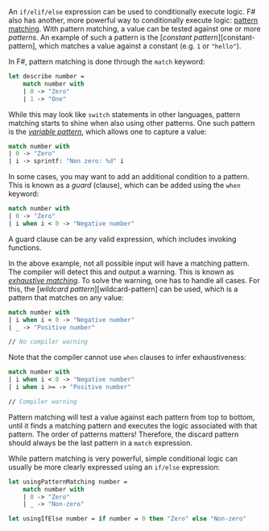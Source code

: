 An `if/elif/else` expression can be used to conditionally execute logic. F# also has another, more powerful way to conditionally execute logic: [pattern matching][pattern-matching]. With pattern matching, a value can be tested against one or more _patterns_. An example of such a pattern is the [_constant pattern_][constant-pattern], which matches a value against a constant (e.g. `1` or `"hello"`).

In F#, pattern matching is done through the `match` keyword:

```fsharp
let describe number =
    match number with
    | 0 -> "Zero"
    | 1 -> "One"
```

While this may look like `switch` statements in other languages, pattern matching starts to shine when also using other patterns. One such pattern is the [_variable pattern_][variable-patterns], which allows one to capture a value:

```fsharp
match number with
| 0 -> "Zero"
| i -> sprintf: "Non zero: %d" i
```

In some cases, you may want to add an additional condition to a pattern. This is known as a _guard_ (clause), which can be added using the `when` keyword:

```fsharp
match number with
| 0 -> "Zero"
| i when i < 0 -> "Negative number"
```

A guard clause can be any valid expression, which includes invoking functions.

In the above example, not all possible input will have a matching pattern. The compiler will detect this and output a warning. This is known as [_exhaustive matching_][exhaustive-matching]. To solve the warning, one has to handle all cases. For this, the [_wildcard pattern_][wildcard-pattern] can be used, which is a pattern that matches on any value:

```fsharp
match number with
| i when i < 0 -> "Negative number"
| _ -> "Positive number"

// No compiler warning
```

Note that the compiler cannot use `when` clauses to infer exhaustiveness:

```fsharp
match number with
| i when i < 0 -> "Negative number"
| i when i >= -> "Positive number"

// Compiler warning
```

Pattern matching will test a value against each pattern from top to bottom, until it finds a matching pattern and executes the logic associated with that pattern. The order of patterns matters! Therefore, the discard pattern should always be the last pattern in a `match` expression.

While pattern matching is very powerful, simple conditional logic can usually be more clearly expressed using an `if/else` expression:

```fsharp
let usingPatternMatching number =
    match number with
    | 0 -> "Zero"
    | _ -> "Non-zero"

let usingIfElse number = if number = 0 then "Zero" else "Non-zero"
```

[pattern-matching]: https://docs.microsoft.com/en-us/dotnet/fsharp/language-reference/pattern-matching
[constant-patterns]: https://docs.microsoft.com/en-us/dotnet/fsharp/language-reference/pattern-matching#constant-patterns
[wildcard-patterns]: https://docs.microsoft.com/en-us/dotnet/fsharp/language-reference/pattern-matching#wildcard-pattern
[variable-patterns]: https://docs.microsoft.com/en-us/dotnet/fsharp/language-reference/pattern-matching#variable-patterns
[guards]: https://docs.microsoft.com/en-us/dotnet/fsharp/language-reference/match-expressions#guards-on-patterns
[exhaustive-matching]: https://fsharpforfunandprofit.com/posts/match-expression/#exhaustive-matching
